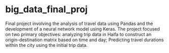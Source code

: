 # big_data_final_proj
Final project involving the analysis of travel data using Pandas and the development of a neural network model using Keras. The project focused on two primary objectives: analyzing trip data in Haifa to construct an origin-destination matrix based on time and day; Predicting travel durations within the city using the initial trip data. 
